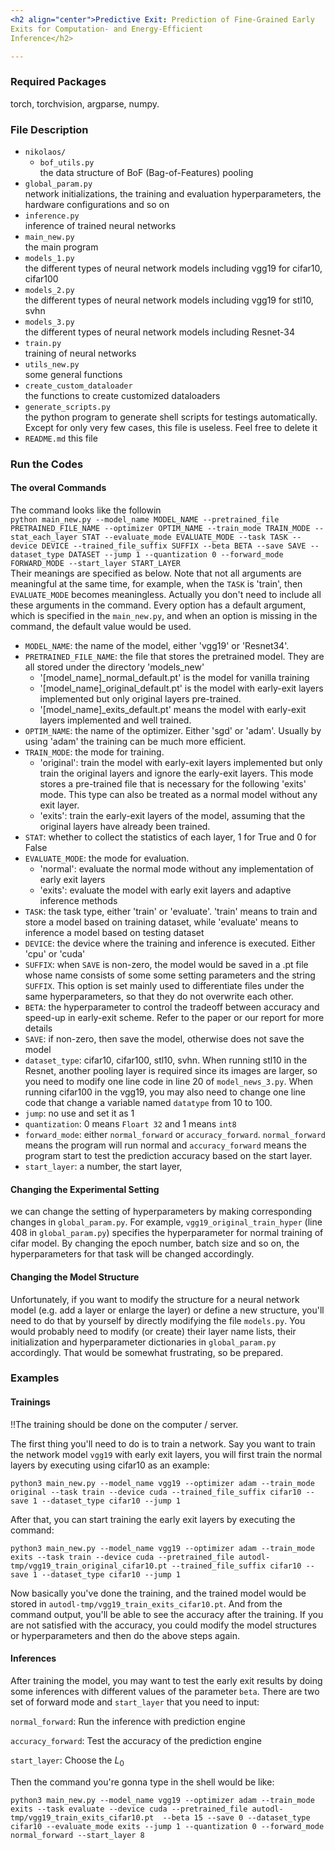 ```yaml
---
<h2 align="center">Predictive Exit: Prediction of Fine-Grained Early
Exits for Computation- and Energy-Efficient
Inference</h2>

---
```

### Required Packages
torch, torchvision, argparse, numpy.

### File Description

- `nikolaos/`
    - `bof_utils.py`  
    the data structure of BoF (Bag-of-Features) pooling
- `global_param.py`  
  network initializations, the training and evaluation hyperparameters, the hardware configurations and so on
- `inference.py`  
  inference of trained neural networks
- `main_new.py`  
  the main program
- `models_1.py`  
  the different types of neural network models including vgg19 for cifar10, cifar100
- `models_2.py`  
  the different types of neural network models including vgg19 for stl10, svhn
- `models_3.py`  
  the different types of neural network models including Resnet-34
- `train.py`  
  training of neural networks
- `utils_new.py`  
  some general functions
- `create_custom_dataloader`  
  the functions to create customized dataloaders
- `generate_scripts.py`  
  the python program to generate shell scripts for testings automatically. Except for only very few cases, this file is useless. Feel free to delete it
- `README.md`
this file

### Run the Codes

#### The overal Commands
The command looks like the followin  
`python main_new.py --model_name MODEL_NAME --pretrained_file PRETRAINED_FILE_NAME --optimizer OPTIM_NAME --train_mode TRAIN_MODE --stat_each_layer STAT --evaluate_mode EVALUATE_MODE --task TASK --device DEVICE --trained_file_suffix SUFFIX --beta BETA --save SAVE --dataset_type DATASET --jump 1 --quantization 0 --forward_mode FORWARD_MODE --start_layer START_LAYER`  
Their meanings are specified as below. Note that not all arguments are meaningful at the same time, for example, when the `TASK` is 'train', then `EVALUATE_MODE` becomes meaningless. Actually you don't need to include all these arguments in the command. Every option has a default argument, which is specified in the `main_new.py`, and when an option is missing in the command, the default value would be used.

- `MODEL_NAME`: the name of the model, either 'vgg19' or 'Resnet34'. 
- `PRETRAINED_FILE_NAME`: the file that stores the pretrained model. They are all stored under the directory 'models_new'
    - '[model_name]_normal_default.pt' is the model for vanilla training
    - '[model_name]_original_default.pt' is the model with early-exit layers implemented but only original layers pre-trained.
    - '[model_name]_exits_default.pt' means the model with early-exit layers implemented and well trained.
- `OPTIM_NAME`: the name of the optimizer. Either 'sgd' or 'adam'. Usually by using 'adam' the training can be much more efficient.
- `TRAIN_MODE`: the mode for training. 
    - 'original': train the model with early-exit layers implemented but only train the original layers and ignore the early-exit layers. This mode stores a pre-trained file that is necessary for the following 'exits' mode. This type can also be treated as a normal model without any exit layer. 
    - 'exits': train the early-exit layers of the model, assuming that the original layers have already been trained.
- `STAT`: whether to collect the statistics of each layer, 1 for True and 0 for False
- `EVALUATE_MODE`: the mode for evaluation.
    - 'normal': evaluate the normal mode without any implementation of early exit layers
    - 'exits': evaluate the model with early exit layers and adaptive inference methods
- `TASK`: the task type, either 'train' or 'evaluate'. 'train' means to train and store a model based on training dataset, while 'evaluate' means to inference a model based on testing dataset
- `DEVICE`: the device where the training and inference is executed. Either 'cpu' or 'cuda'
- `SUFFIX`: when `SAVE` is non-zero, the model would be saved in a .pt file whose name consists of some some setting parameters and the string `SUFFIX`. This option is set mainly used to differentiate files under the same hyperparameters, so that they do not overwrite each other.
- `BETA`: the hyperparameter to control the tradeoff between accuracy and speed-up in early-exit scheme. Refer to the paper or our report for more details
- `SAVE`: if non-zero, then save the model, otherwise does not save the model
- `dataset_type`: cifar10, cifar100, stl10, svhn. When running stl10 in the Resnet, another pooling layer is required since its images are larger, so you need to modify one line code in line 20 of `model_news_3.py`. When running cifar100 in the vgg19, you may also need to change one line code that change a variable named `datatype` from 10 to 100. 
- `jump`: no use and set it as 1
- `quantization`: 0 means  `Floart 32` and 1 means `int8`
- `forward_mode`: either `normal_forward` or `accuracy_forward`. `normal_forward` means the program will run normal and `accuracy_forward` means the program start to test the prediction accuracy based on the start layer.
- `start_layer`: a number, the start layer, 

#### Changing the Experimental Setting

we can change the setting of hyperparameters by making corresponding changes in `global_param.py`. For example, `vgg19_original_train_hyper` (line 408 in `global_param.py`) specifies the hyperparameter for normal training of cifar model. By changing the epoch number, batch size and so on, the hyperparameters for that task will be changed accordingly. 

#### Changing the Model Structure
Unfortunately, if you want to modify the structure for a neural network model (e.g. add a layer or enlarge the layer) or define a new structure, you'll need to do that by yourself by directly modifying the file `models.py`. You would probably need to modify (or create) their layer name lists, their initialization and hyperparameter dictionaries in `global_param.py` accordingly. That would be somewhat frustrating, so be prepared.

### Examples

#### Trainings
!!The training should be done on the computer / server. 

The first thing you'll need to do is to train a network. Say you want to train the network model `vgg19` with early exit layers, you will first train the normal layers by executing using cifar10 as an example:
```shell
python3 main_new.py --model_name vgg19 --optimizer adam --train_mode original --task train --device cuda --trained_file_suffix cifar10 --save 1 --dataset_type cifar10 --jump 1
```

After that, you can start training the early exit layers by executing the command:
```shell
python3 main_new.py --model_name vgg19 --optimizer adam --train_mode exits --task train --device cuda --pretrained_file autodl-tmp/vgg19_train_original_cifar10.pt --trained_file_suffix cifar10 --save 1 --dataset_type cifar10 --jump 1
```

Now basically you've done the training, and the trained model would be stored in `autodl-tmp/vgg19_train_exits_cifar10.pt`. And from the command output, you'll be able to see the accuracy after the training. If you are not satisfied with the accuracy, you could modify the model structures or hyperparameters and then do the above steps again. 

#### Inferences
After training the model, you may want to test the early exit results by doing some inferences with different values of the parameter `beta`.  There are two set of forward mode and `start_layer` that you need to input:

`normal_forward`: Run the inference with prediction engine

`accuracy_forward`: Test the accuracy of the prediction engine

`start_layer`: Choose the $L_0$

Then the command you're gonna type in the shell would be like:

```shell
python3 main_new.py --model_name vgg19 --optimizer adam --train_mode exits --task evaluate --device cuda --pretrained_file autodl-tmp/vgg19_train_exits_cifar10.pt  --beta 15 --save 0 --dataset_type cifar10 --evaluate_mode exits --jump 1 --quantization 0 --forward_mode normal_forward --start_layer 8
```

